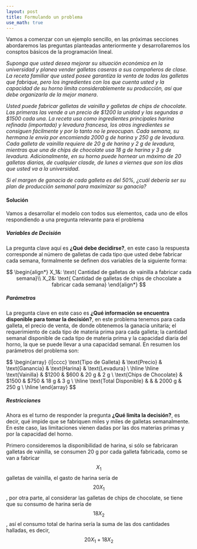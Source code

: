 ```yaml
---
layout: post
title: Formulando un problema
use_math: true
---
```


Vamos a comenzar con un ejemplo sencillo, en las próximas secciones abordaremos las preguntas planteadas anteriormente y desarrollaremos los consptos básicos de la programación lineal.

_Suponga que usted desea mejorar su situación económica en la universidad y planea vender galletas caseras a sus compañeros de clase. La receta familiar que usted posee garantiza la venta de todas las galletas que fabrique, pero los ingredientes con los que cuenta usted y la capacidad de su horno limita considerablemente su producción, así que debe organizarla de la mejor manera_. 

_Usted puede fabricar galletas de vainilla y galletas de chips de chocolate. Las primeras las vende a un precio de $1200 la unidad y las segundas a $1500 cada una. La receta usa como ingredientes principales harina refinada (importada) y levadura francesa, los otros ingredientes se consiguen fácilmente y por lo tanto no le preocupan. Cada semana, su hermana le envía por encomienda 2000 g de harina y 250 g de levadura. Cada galleta de vainilla requiere de 20 g de harina y 2 g de levadura, mientras que una de chips de chocolate usa 18 g de harina y 3 g de levadura. Adicionalmente, en su horno puede hornear un máximo de 20 galletas diarias, de cualquier clasde, de lunes a viernes que son los días que usted va a la universidad_. 

_Si el margen de ganacia de cada galleta es del 50%, ¿cuál debería ser su plan de producción semanal para maximizar su ganacia?_

#### Solución

Vamos a desarrollar el modelo con todos sus elementos, cada uno de ellos respondiendo a una pregunta relevante para el problema

##### Variables de Decisión

La pregunta clave aquí es **¿Qué debe decidirse?**, en este caso la respuesta corresponde al número de galletas de cada tipo que usted debe fabricar cada semana, formalmente se definen dos variables de la siguiente forma:

$$
\begin{align*}
   X_1&: \text{ Cantidad de galletas de vainilla a fabricar cada semana}\\
   X_2&: \text{ Cantidad de galletas de chips de chocolate a fabricar cada semana}
\end{align*}
$$

##### Parámetros

 La pregunta clave en este caso es **¿Qué información se encuentra disponible para tomar la decisión?**, en este problema tenemos para cada galleta, el precio de venta, de donde obtenemos la ganacia unitaria; el requerimiento de cada tipo de materia prima para cada galleta; la cantidad semanal disponible de cada tipo de materia prima y la capacidad diaria del horno, la que se puede llevar a una capacidad semanal. En resumen los parámetros del problema son:
 
 
$$
\begin{array} {l|cccc}
\text{Tipo de Galleta} & \text{Precio} & \text{Ganancia} & \text{Harina} & \text{Levadura} \\
 \hline \hline
 \text{Vainilla}           & $1200 & $600 & 20 g & 2 g \\
 \text{Chips de Chocolate} & $1500 & $750 & 18 g & 3 g \\
 \hline
 \text{Total Disponible}   &       & & 2000 g & 250 g \\
 \hline
\end{array}
$$

##### Restricciones

Ahora es el turno de responder la pregunta **¿Qué limita la decisión?**, es decir, qué impide que se fabriquen miles y miles de galletas semanalmente. En este caso, las limitaciones vienen dadas por las dos materias primas y por la capacidad del horno. 

Primero consideremos la disponibilidad de harina, si sólo se fabricaran galletas de vainilla, se consumen 20 g por cada galleta fabricada, como se van a fabricar $$ X_1 $$ 
galletas de vainilla, el gasto de harina sería de $$ 20X_1 $$
, por otra parte, al considerar las galletas de chips de chocolate, se tiene que su consumo de harina sería de $$ 18X_2$$
, así el consumo total de harina sería la suma de las dos cantidades halladas, es decir, $$ 20X_1 + 18X_2$$
